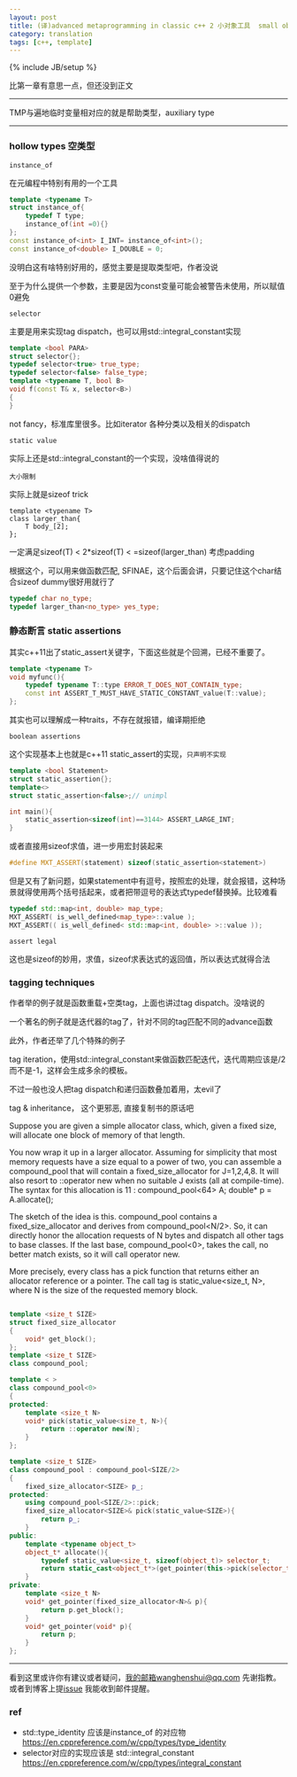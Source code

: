 ```yaml
---
layout: post
title: (译)advanced metaprogramming in classic c++ 2 小对象工具  small object toolkit
category: translation
tags: [c++, template]
---
```


{% include JB/setup %}

比第一章有意思一点，但还没到正文

---

TMP与遍地临时变量相对应的就是帮助类型，auxiliary type

----

### hollow types 空类型

`instance_of`

在元编程中特别有用的一个工具

```c++
template <typename T>
struct instance_of{
    typedef T type;
    instance_of(int =0){}
};
const instance_of<int> I_INT= instance_of<int>();
const instance_of<double> I_DOUBLE = 0;
```

没明白这有啥特别好用的，感觉主要是提取类型吧，作者没说

至于为什么提供一个参数，主要是因为const变量可能会被警告未使用，所以赋值0避免

`selector`

主要是用来实现tag dispatch，也可以用std::integral_constant实现

```c++
template <bool PARA>
struct selector{};
typedef selector<true> true_type;
typedef selector<false> false_type;
template <typename T, bool B>
void f(const T& x, selector<B>)
{
}
```

not fancy，标准库里很多。比如iterator 各种分类以及相关的dispatch

`static value`

实际上还是std::integral_constant的一个实现，没啥值得说的

`大小限制`

实际上就是sizeof trick

```
template <typename T>
class larger_than{
    T body_[2];
};
```

一定满足sizeof(T) < 2*sizeof(T)  < =sizeof(larger_than<T>) 考虑padding

根据这个，可以用来做函数匹配, SFINAE，这个后面会讲，只要记住这个char结合sizeof dummy很好用就行了

```c++
typedef char no_type;
typedef larger_than<no_type> yes_type;
```



### 静态断言 static assertions

其实c++11出了static_assert关键字，下面这些就是个回溯，已经不重要了。

```c++
template <typename T>
void myfunc(){
	typedef typename T::type ERROR_T_DOES_NOT_CONTAIN_type;
	const int ASSERT_T_MUST_HAVE_STATIC_CONSTANT_value(T::value);
};
```

其实也可以理解成一种traits，不存在就报错，编译期拒绝

`boolean assertions`

这个实现基本上也就是c++11 static_assert的实现，`只声明不实现`

```c++
template <bool Statement>
struct static_assertion{};
template<> 
struct static_assertion<false>;// unimpl

int main(){
	static_assertion<sizeof(int)==3144> ASSERT_LARGE_INT;
}
```

或者直接用sizeof求值，进一步用宏封装起来

```c++
#define MXT_ASSERT(statement) sizeof(static_assertion<statement>)
```

但是又有了新问题，如果statement中有逗号，按照宏的处理，就会报错，这种场景就得使用两个括号括起来，或者把带逗号的表达式typedef替换掉。比较难看

```c++
typedef std::map<int, double> map_type;
MXT_ASSERT( is_well_defined<map_type>::value );
MXT_ASSERT(( is_well_defined< std::map<int, double> >::value ));
```



`assert legal`

这也是sizeof的妙用，求值，sizeof求表达式的返回值，所以表达式就得合法



### tagging techniques

作者举的例子就是函数重载+空类tag，上面也讲过tag dispatch。没啥说的

一个著名的例子就是迭代器的tag了，针对不同的tag匹配不同的advance函数



此外，作者还举了几个特殊的例子

tag iteration，使用std::integral_constant来做函数匹配迭代，迭代周期应该是/2而不是-1，这样会生成多余的模板。

不过一般也没人把tag dispatch和递归函数叠加着用，太evil了

tag & inheritance， 这个更邪恶, 直接复制书的原话吧

Suppose you are given a simple allocator class, which, given a fixed size, will allocate one block of
memory of that length.

You now wrap it up in a larger allocator. Assuming for simplicity that most memory requests have a size
equal to a power of two, you can assemble a compound_pool<N> that will contain a fixed_size_allocator<J>
for J=1,2,4,8. It will also resort to ::operator new when no suitable J exists (all at compile-time).
The syntax for this allocation is 11 :
compound_pool<64> A;
double* p = A.allocate<double>();

The sketch of the idea is this. compound_pool<N> contains a fixed_size_allocator<N> and derives
from compound_pool<N/2>. So, it can directly honor the allocation requests of N bytes and dispatch all other
tags to base classes. If the last base, compound_pool<0>, takes the call, no better match exists, so it will call
operator new.

More precisely, every class has a pick function that returns either an allocator reference or a pointer.
The call tag is static_value<size_t, N>, where N is the size of the requested memory block.

```c++

template <size_t SIZE>
struct fixed_size_allocator
{
	void* get_block();
};
template <size_t SIZE>
class compound_pool;

template < >
class compound_pool<0>
{
protected:
	template <size_t N>
	void* pick(static_value<size_t, N>){
		return ::operator new(N);
	}
};

template <size_t SIZE>
class compound_pool : compound_pool<SIZE/2>
{
	fixed_size_allocator<SIZE> p_;
protected:
	using compound_pool<SIZE/2>::pick;
	fixed_size_allocator<SIZE>& pick(static_value<SIZE>){
		return p_;
	}
public:
	template <typename object_t>
	object_t* allocate(){
		typedef static_value<size_t, sizeof(object_t)> selector_t;
		return static_cast<object_t*>(get_pointer(this->pick(selector_t())));
	}
private:
	template <size_t N>
	void* get_pointer(fixed_size_allocator<N>& p){
		return p.get_block();
	}
	void* get_pointer(void* p){
		return p;
	}
};
```



---

看到这里或许你有建议或者疑问，我的邮箱wanghenshui@qq.com 先谢指教。或者到博客上提[issue](https://github.com/wanghenshui/wanghenshui.github.io/issues/new) 我能收到邮件提醒。

### ref

- std::type_identity 应该是instance_of 的对应物<https://en.cppreference.com/w/cpp/types/type_identity>
- selector对应的实现应该是 std::integral_constant <https://en.cppreference.com/w/cpp/types/integral_constant>



